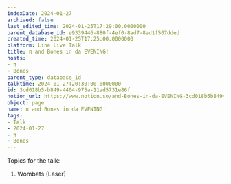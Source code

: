 ```yaml
---
indexDate: 2024-01-27
archived: false
last_edited_time: 2024-01-25T17:29:00.0000000
parent_database_id: e9339446-880f-4ef0-8ad7-8ad1f507dded
created_time: 2024-01-25T17:25:00.0000000
platform: Line Live Talk
title: π and Bones in da EVENING!
hosts:
- π
- Bones
parent_type: database_id
talktime: 2024-01-27T20:30:00.0000000
id: 3cd018b5-b849-4404-975a-11ad5731e86f
notion_url: https://www.notion.so/and-Bones-in-da-EVENING-3cd018b5b8494404975a11ad5731e86f
object: page
name: π and Bones in da EVENING!
tags:
- Talk
- 2024-01-27
- π
- Bones
---
```


Topics for the talk:
1. Wombats (Laser)

























